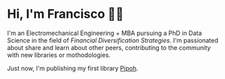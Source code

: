 # Hi, I'm Francisco 👋🏼

I'm an Electromechanical Engineering + MBA pursuing a PhD in Data Science in the field of *Financial Diversification Strategies*. I'm passionated about share and learn about other peers, contributing to the community with new libraries or mothodologies.

Just now, I'm publishing my first library [Pipoh](https://faprieto96.github.io/pipoh/intro.html). 
